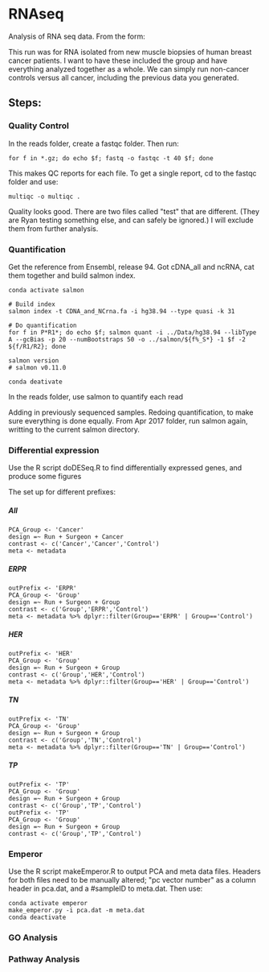 # RNAseq
Analysis of RNA seq data. From the form:

This run was for RNA isolated from new muscle biopsies of human breast cancer patients.  I want to have these included the group and have everything analyzed together as a whole.  We can simply run non-cancer controls versus all cancer, including the previous data you generated.


## Steps:

### Quality Control
In the reads folder, create a fastqc folder. Then run:

```
for f in *.gz; do echo $f; fastq -o fastqc -t 40 $f; done
```

This makes QC reports for each file. To get a single report, cd to the fastqc folder and use:
```
multiqc -o multiqc .
```

Quality looks good. There are two files called "test" that are different. (They are Ryan testing something else, and can safely be ignored.) I will exclude them from further analysis.


### Quantification

Get the reference from Ensembl, release 94. Got cDNA_all and ncRNA, cat them together and build salmon index.

```
conda activate salmon

# Build index
salmon index -t CDNA_and_NCrna.fa -i hg38.94 --type quasi -k 31

# Do quantification
for f in P*R1*; do echo $f; salmon quant -i ../Data/hg38.94 --libType A --gcBias -p 20 --numBootstraps 50 -o ../salmon/${f%_S*} -1 $f -2 ${f/R1/R2}; done

salmon version
# salmon v0.11.0

conda deativate
```


In the reads folder, use salmon to quantify each read

Adding in previously sequenced samples. Redoing quantification, to make sure everything is done equally. From Apr 2017 folder, run salmon again, writting to the current salmon directory.




### Differential expression

Use the R script doDESeq.R to find differentially expressed genes, and produce some figures

The set up for different prefixes:

##### All
```
PCA_Group <- 'Cancer'
design =~ Run + Surgeon + Cancer
contrast <- c('Cancer','Cancer','Control')
meta <- metadata
```

##### ERPR
```
outPrefix <- 'ERPR'
PCA_Group <- 'Group'
design =~ Run + Surgeon + Group
contrast <- c('Group','ERPR','Control')
meta <- metadata %>% dplyr::filter(Group=='ERPR' | Group=='Control')
```

##### HER
```
outPrefix <- 'HER'
PCA_Group <- 'Group'
design =~ Run + Surgeon + Group
contrast <- c('Group','HER','Control')
meta <- metadata %>% dplyr::filter(Group=='HER' | Group=='Control')
```

##### TN
```
outPrefix <- 'TN'
PCA_Group <- 'Group'
design =~ Run + Surgeon + Group
contrast <- c('Group','TN','Control')
meta <- metadata %>% dplyr::filter(Group=='TN' | Group=='Control')
```

##### TP
```
outPrefix <- 'TP'
PCA_Group <- 'Group'
design =~ Run + Surgeon + Group
contrast <- c('Group','TP','Control')
outPrefix <- 'TP'
PCA_Group <- 'Group'
design =~ Run + Surgeon + Group
contrast <- c('Group','TP','Control')
```

### Emperor

Use the R script makeEmperor.R to output PCA and meta data files. Headers for both files need to be manually altered; "pc vector number" as a column header in pca.dat, and a #sampleID to meta.dat. Then use:
```
conda activate emperor
make_emperor.py -i pca.dat -m meta.dat
conda deactivate
```


### GO Analysis

### Pathway Analysis
